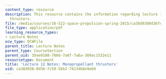 ```yaml
---
content_type: resource
description: This resource contains the information regarding lecture 12 notes monopropellant
  thrusters.
file: /media/courses/16-522-space-propulsion-spring-2015/ca38d9380d36fc505bb27413db8e9eb9_MIT16_522S15_Lecture12.pdf
file_type: application/pdf
learning_resource_types:
- Lecture Notes
ocw_type: OCWFile
parent_title: Lecture Notes
parent_type: CourseSection
parent_uid: 35ee9188-780d-7a6f-7a6a-369ac1532e11
resourcetype: Document
title: 'Lecture 12 Notes: Monopropellant thrusters'
uid: ca38d938-0d36-fc50-5bb2-7413db8e9eb9
---
```

